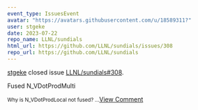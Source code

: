 ```yaml
---
event_type: IssuesEvent
avatar: "https://avatars.githubusercontent.com/u/18589311?"
user: stgeke
date: 2023-07-22
repo_name: LLNL/sundials
html_url: https://github.com/LLNL/sundials/issues/308
repo_url: https://github.com/LLNL/sundials
---
```


<a href='https://github.com/stgeke' target='_blank'>stgeke</a> closed issue <a href='https://github.com/LLNL/sundials/issues/308' target='_blank'>LLNL/sundials#308</a>.

<p>Fused N_VDotProdMulti</p><small>Why is N_VDotProdLocal not fused?...</small><a href='https://github.com/LLNL/sundials/issues/308' target='_blank'>View Comment</a>